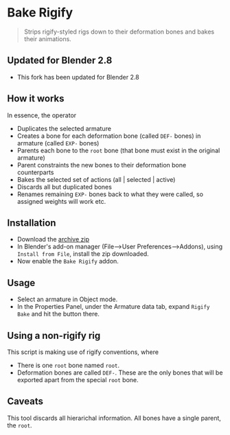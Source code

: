 Bake Rigify
================================================================================

> Strips rigify-styled rigs down to their deformation bones and bakes their animations.

## Updated for Blender 2.8

* This fork has been updated for Blender 2.8

## How it works

In essence, the operator

* Duplicates the selected armature
* Creates a bone for each deformation bone (called `DEF-` bones) in armature (called `EXP-` bones)
* Parents each bone to the `root` bone (that bone must exist in the original armature)
* Parent constraints the new bones to their deformation bone counterparts
* Bakes the selected set of actions (all | selected | active)
* Discards all but duplicated bones
* Renames remaining `EXP-` bones back to what they were called, so assigned weights will work etc.

## Installation

* Download the [archive zip](https://github.com/spamrakuen/bake-rigify/archive/master.zip)
* In Blender's add-on manager (File-->User Preferences-->Addons), using
  `Install from File`, install the zip downloaded.
* Now enable the `Bake Rigify` addon.

## Usage

* Select an armature in Object mode.
* In the Properties Panel, under the Armature data tab, expand `Rigify Bake` and hit the button there.

## Using a non-rigify rig

This script is making use of rigify conventions, where

* There is one `root` bone named `root`.
* Deformation bones are called `DEF-`. These are the only bones that will be exported apart from the special `root` bone.

## Caveats

This tool discards all hierarichal information. All bones have a single parent, the `root`.
